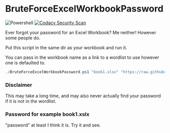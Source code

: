 # BruteForceExcelWorkbookPassword

![Powershell](https://github.com/PartTimeLegend/BruteForceExcelWorkbookPassword/workflows/Powershell/badge.svg) [![Codacy Security Scan](https://github.com/PartTimeLegend/BruteForceExcelWorkbookPassword/actions/workflows/codacy-analysis.yml/badge.svg)](https://github.com/PartTimeLegend/BruteForceExcelWorkbookPassword/actions/workflows/codacy-analysis.yml)

Ever forgot your password for an Excel Workbook? Me neither! However some people do.

Put this script in the same dir as your workbook and run it.

You can pass in the workbook name as a link to a wordlist to use however one is defaulted to.

```powershell
./BruteForceExcelWorkbookPassword.ps1 "book1.xlsx" "https://raw.githubusercontent.com/openethereum/wordlist/master/res/wordlist.txt"
```

### Disclaimer
This may take a long time, and may also never actually find your password if it is not in the wordlist.

### Password for example book1.xslx
"password" at least I think it is. Try it and see.
